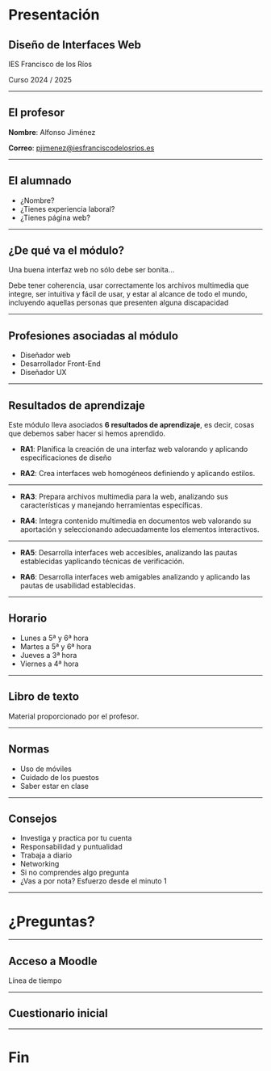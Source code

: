# Presentación

## Diseño de Interfaces Web

IES Francisco de los Ríos

Curso 2024 / 2025

---

## El profesor

**Nombre**: Alfonso Jiménez

**Correo**: [pjimenez@iesfranciscodelosrios.es](mailto:pjimenez@iesfranciscodelosrios.es)

---

## El alumnado

- ¿Nombre?
- ¿Tienes experiencia laboral?
- ¿Tienes página web?

---

## ¿De qué va el módulo?

Una buena interfaz web no sólo debe ser bonita...

Debe tener coherencia, usar correctamente los archivos multimedia que integre, ser intuitiva y fácil de usar, y estar al alcance de todo el mundo, incluyendo aquellas personas que presenten alguna discapacidad  <!-- .element: class="fragment" -->

---

## Profesiones asociadas al módulo

- Diseñador web <!-- .element: class="fragment" -->
- Desarrollador Front-End <!-- .element: class="fragment" -->
- Diseñador UX <!-- .element: class="fragment" -->

---

## Resultados de aprendizaje

Este módulo lleva asociados **6 resultados de aprendizaje**, es decir, cosas que debemos saber hacer si hemos aprendido.

- **RA1**: Planifica la creación de una interfaz web valorando y aplicando especificaciones
de diseño

- **RA2**: Crea interfaces web homogéneos definiendo y aplicando estilos.

------

- **RA3**: Prepara archivos multimedia para la web, analizando sus características y
manejando herramientas específicas.

- **RA4**: Integra contenido multimedia en documentos web valorando su aportación y
seleccionando adecuadamente los elementos interactivos.

------

- **RA5**: Desarrolla interfaces web accesibles, analizando las pautas establecidas
yaplicando técnicas de verificación.

- **RA6**: Desarrolla interfaces web amigables analizando y aplicando las pautas de
usabilidad establecidas.

---

## Horario

- Lunes a 5ª y 6ª hora
- Martes a 5ª y 6ª hora
- Jueves a 3ª hora
- Viernes a 4ª hora

---

## Libro de texto

Material proporcionado por el profesor.

---

## Normas

- Uso de móviles <!-- .element: class="fragment" -->
- Cuidado de los puestos <!-- .element: class="fragment" -->
- Saber estar en clase <!-- .element: class="fragment" -->

---

## Consejos

- Investiga y practica por tu cuenta <!-- .element: class="fragment" -->
- Responsabilidad y puntualidad <!-- .element: class="fragment" -->
- Trabaja a diario <!-- .element: class="fragment" -->
- Networking <!-- .element: class="fragment" -->
- Si no comprendes algo pregunta <!-- .element: class="fragment" -->
- ¿Vas a por nota? Esfuerzo desde el minuto 1 <!-- .element: class="fragment" -->

---

# ¿Preguntas?

---

## Acceso a Moodle

Línea de tiempo <!-- .element: class="fragment" -->

---

## Cuestionario inicial

---

# Fin
